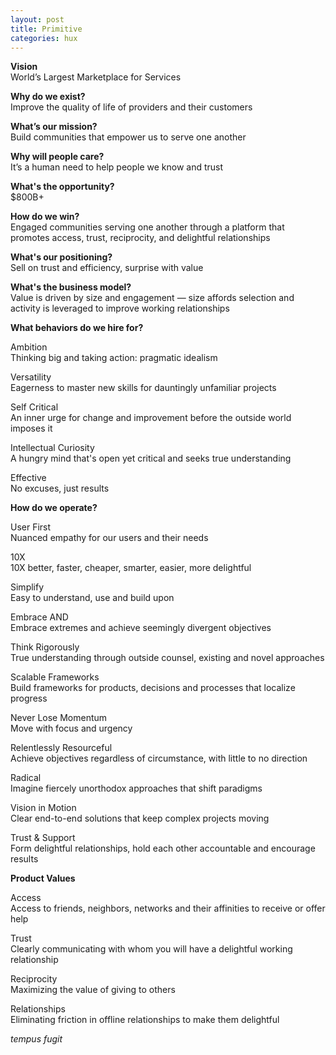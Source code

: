 ```yaml
---
layout: post
title: Primitive
categories: hux
---
```


**Vision**  
World’s Largest Marketplace for Services

**Why do we exist?**  
Improve the quality of life of providers and their customers

**What’s our mission?**  
Build communities that empower us to serve one another

**Why will people care?**  
It’s a human need to help people we know and trust

**What's the opportunity?**  
$800B+

**How do we win?**  
Engaged communities serving one another through a platform that promotes access, trust, reciprocity, and delightful relationships

**What's our positioning?**  
Sell on trust and efficiency, surprise with value

**What's the business model?**  
Value is driven by size and engagement — size affords selection and activity is leveraged to improve working relationships

**What behaviors do we hire for?**  

Ambition  
Thinking big and taking action: pragmatic idealism

Versatility  
Eagerness to master new skills for dauntingly unfamiliar projects

Self Critical  
An inner urge for change and improvement before the outside world imposes it

Intellectual Curiosity  
A hungry mind that's open yet critical and seeks true understanding

Effective  
No excuses, just results

**How do we operate?**  
           
User First  
Nuanced empathy for our users and their needs

10X  
10X better, faster, cheaper, smarter, easier, more delightful

Simplify  
Easy to understand, use and build upon

Embrace AND  
Embrace extremes and achieve seemingly divergent objectives

Think Rigorously  
True understanding through outside counsel, existing and novel approaches

Scalable Frameworks  
Build frameworks for products, decisions and processes that localize progress

Never Lose Momentum  
Move with focus and urgency

Relentlessly Resourceful  
Achieve objectives regardless of circumstance, with little to no direction

Radical  
Imagine fiercely unorthodox approaches that shift paradigms

Vision in Motion  
Clear end-to-end solutions that keep complex projects moving

Trust & Support  
Form delightful relationships, hold each other accountable and encourage results

**Product Values**
     
Access  
Access to friends, neighbors, networks and their affinities to receive or offer help
     
Trust  
Clearly communicating with whom you will have a delightful working relationship
     
Reciprocity  
Maximizing the value of giving to others
     
Relationships  
Eliminating friction in offline relationships to make them delightful
     
*tempus fugit*
